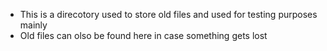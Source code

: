 - This is a direcotory used to store old files and used for testing purposes mainly
- Old files can olso be found here in case something gets lost
